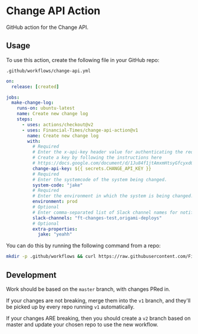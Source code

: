 
# Change API Action

GitHub action for the Change API.


## Usage

To use this action, create the following file in your GitHub repo:

```
.github/workflows/change-api.yml
```

```yml
on:
  release: [created]

jobs:
  make-change-log:
    runs-on: ubuntu-latest
    name: Create new change log
    steps:
      - uses: actions/checkout@v2
      - uses: Financial-Times/change-api-action@v1
        name: Create new change log
        with:
          # Required
          # Enter the x-api-key header value for authenticating the request to Change API.
          # Create a key by following the instructions here
          # https://docs.google.com/document/d/1Ju84f1jtAmxmHtsyGfcyxdG3ZWrhuN9GrNnBxjVWhi4/edit
          change-api-key: ${{ secrets.CHANGE_API_KEY }}
          # Required
          # Enter the systemcode of the system being changed.
          system-code: "jake"
          # Required
          # Enter the environment in which the system is being changed.
          environment: prod
          # Optional
          # Enter comma-separated list of Slack channel names for notifications.
          slack-channels: "ft-changes-test,origami-deploys"
          # Optional
          extra-properties: 
            jake: "yeahh"
```

You can do this by running the following command from a repo:

```bash
mkdir -p .github/workflows && curl https://raw.githubusercontent.com/Financial-Times/change-api-action/v1.0.0/example.yml --output .github/workflows/change-api.yml
```


## Development

Work should be based on the `master` branch, with changes PRed in.

If your changes are not breaking, merge them into the `v1` branch, and they'll be picked up by every repo running `v1` automatically.

If your changes ARE breaking, then you should create a `v2` branch based on master and update your chosen repo to use the new workflow.
